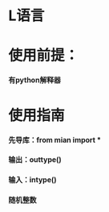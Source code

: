 # L语言
# 使用前提：
#### 有python解释器
# 使用指南
#### 先导库：from mian import *
#### 输出：outtype()
#### 输入：intype()
#### 随机整数
